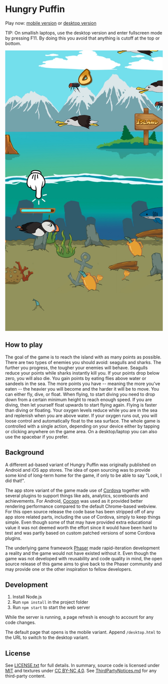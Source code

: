 # Hungry Puffin

Play now: [mobile version](https://letmaik.github.io/hungrypuffin/) or [desktop version](https://letmaik.github.io/hungrypuffin/desktop.html)

TIP: On smallish laptops, use the desktop version and enter fullscreen mode by pressing F11. By doing this you avoid that anything is cutoff at the top or bottom.

![In-game screenshot](screenshots/in-game.jpg)

## How to play

The goal of the game is to reach the island with as many points as possible. There are two types of enemies you should avoid: seagulls and sharks. The further you progress, the tougher your enemies will behave. Seagulls reduce your points while sharks instantly kill you. If your points drop below zero, you will also die. You gain points by eating flies above water or sandeels in the sea. The more points you have -- meaning the more you've eaten -- the heavier you will become and the harder it will be to move. You can either fly, dive, or float. When flying, to start diving you need to drop down from a certain minimum height to reach enough speed. If you are diving, then let yourself float upwards to start flying again. Flying is faster than diving or floating. Your oxygen levels reduce while you are in the sea and replenish when you are above water. If your oxygen runs out, you will loose control and automatically float to the sea surface. The whole game is controlled with a single action, depending on your device either by tapping or clicking anywhere on the game area. On a desktop/laptop you can also use the spacebar if you prefer.

## Background

A different ad-based variant of Hungry Puffin was originally published on Android and iOS app stores. The idea of open sourcing was to provide some kind of long-term home for the game, if only to be able to say "Look, I did that!".

The app store variant of the game made use of [Cordova](https://cordova.apache.org/) together with several plugins to support things like ads, analytics, scoreboards and achievements. For Android, [Cocoon](https://cocoon.io/) was used as it provided better rendering performance compared to the default Chrome-based webview. For this open source release the code base has been stripped off of any app store related parts, including the use of Cordova, simply to keep things simple. Even though some of that may have provided extra educational value it was not deemed worth the effort since it would have been hard to test and was partly based on custom patched versions of some Cordova plugins.

The underlying game framework [Phaser](http://phaser.io/) made rapid-iteration development a reality and the game would not have existed without it. Even though the game was not developed with reusability and code quality in mind, the open source release of this game aims to give back to the Phaser community and may provide one or the other inspiration to fellow developers.

## Development

1. Install Node.js
2. Run `npm install` in the project folder
3. Run `npm start` to start the web server

While the server is running, a page refresh is enough to account for any code changes.

The default page that opens is the mobile variant. Append `/desktop.html` to the URL to switch to the desktop variant.

## License

See [LICENSE.txt](LICENSE.txt) for full details. In summary, source code is licensed under [MIT](LICENSE-MIT.txt) and textures under [CC BY-NC 4.0](LICENSE-CC-BY-NC.txt). See [ThirdPartyNotices.md](ThirdPartyNotices.md) for any third-party content.
